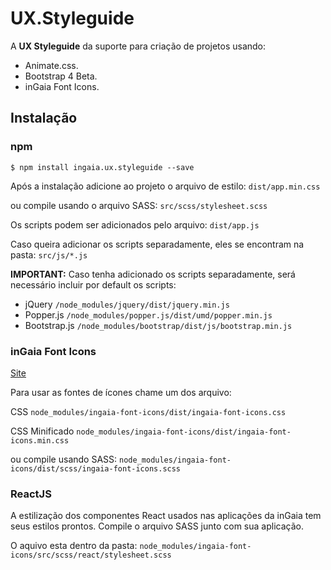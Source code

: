 # UX.Styleguide

A **UX Styleguide** da suporte para criação de projetos usando:
- Animate.css.
- Bootstrap 4 Beta.
- inGaia Font Icons.

## Instalação

### npm

```console
$ npm install ingaia.ux.styleguide --save
```

Após a instalação adicione ao projeto o arquivo de estilo:
`dist/app.min.css `

ou compile usando o arquivo SASS:
`src/scss/stylesheet.scss`

Os scripts podem ser adicionados pelo arquivo:
`dist/app.js`

Caso queira adicionar os scripts separadamente, eles se encontram na pasta:
`src/js/*.js`

**IMPORTANT:** Caso tenha adicionado os scripts separadamente, será necessário incluir por default os scripts:
- jQuery `/node_modules/jquery/dist/jquery.min.js` 
- Popper.js `/node_modules/popper.js/dist/umd/popper.min.js`
- Bootstrap.js `/node_modules/bootstrap/dist/js/bootstrap.min.js`

### inGaia Font Icons

[Site](https://ingaia.github.io/font.icons/) 

Para usar as fontes de ícones chame um dos arquivo: 

CSS 
`node_modules/ingaia-font-icons/dist/ingaia-font-icons.css`

CSS Minificado
`node_modules/ingaia-font-icons/dist/ingaia-font-icons.min.css`

ou compile usando SASS:
`node_modules/ingaia-font-icons/dist/scss/ingaia-font-icons.scss`

### ReactJS

A estilização dos componentes React usados nas aplicações da inGaia tem seus estilos prontos.
Compile o arquivo SASS junto com sua aplicação.

O aquivo esta dentro da pasta:
`node_modules/ingaia-font-icons/src/scss/react/stylesheet.scss`